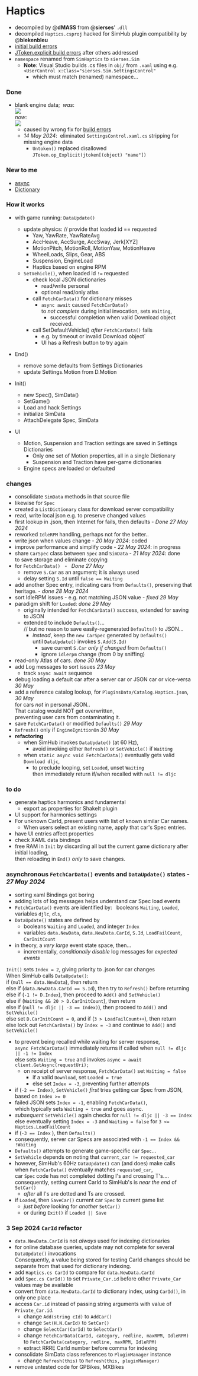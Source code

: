 # Haptics  
- decompiled by @**dMASS** from @**sierses**' `.dll`   
- decompiled `Haptics.csproj` hacked for SimHub plugin compatibility by @**blekenbleu**  
- [initial build errors](Doc/error1.txt)  
- [JToken.explicit build errors](Doc/error2.txt) after others addressed
- `namespace` renamed from `SimHaptics` to `sierses.Sim`  
	- **Note**:  Visual Studio builds .cs files in `obj/` from `.xaml` using e.g.  
      `<UserControl x:Class="sierses.Sim.SettingsControl"`
		- which must match (renamed) namespace...
### Done
-  blank engine data;&nbsp; *was*:  
	![](Doc/blank.jpg)  
	*now*:  
	![](Doc/engine.jpg)  
	- caused by wrong fix for [build errors](Doc/message.txt)  
	- *14 May 2024*:&nbsp;  eliminated `SettingsControl.xaml.cs` stripping for missing engine data
		- `Untoken()` replaced disallowed `JToken.op_Explicit(jtoken[(object) "name"])` 
### New to me
- [async](https://learn.microsoft.com/en-us/dotnet/csharp/asynchronous-programming/async-scenarios)
- [Dictionary](https://stackoverflow.com/questions/4245064/method-to-add-new-or-update-existing-item-in-c-sharp-dictionary)
### How it works
- with game running: `DataUpdate()`
	- update physics:	// provide that loaded id == requested
		- Yaw, YawRate, YawRateAvg
		- AccHeave, AccSurge, AccSway, Jerk[XYZ]
		- MotionPitch, MotionRoll, MotionYaw, MotionHeave
		- WheelLoads, Slips, Gear, ABS
		- Suspension, EngineLoad
		- Haptics based on engine RPM
	- `SetVehicle()`, when loaded id `!=` requested
		- check local JSON dictionaries
			- read/write personal
			- optional read/only atlas
		- call `FetchCarData()` for dictionary misses
			- `async await` caused `FetchCarData()`  
				to *not complete* during initial invocation, sets `Waiting`,   
				- successful completion when valid Download object received.   
		- call SetDefaultVehicle() *after* `FetchCarData()` fails
			- e.g. by timeout or invalid Download object`
			- UI has a Refresh button to try again
- End()
	- remove some defaults from Settings Dictionaries
	- update Settings.Motion from D.Motion

- Init()
	- new Spec(), SimData()
	- SetGame()
	- Load and hack Settings
	- initialize SimData
	- AttachDelegate Spec, SimData

- UI
	- Motion, Suspension and Traction settings are saved in Settings Dictionaries
		- Only one set of Motion properties, all in a single Dictionary
		- Suspension and Traction have per-game dictionaries
	- Engine specs are loaded or defaulted

### changes
- consolidate `SimData` methods in that source file
- likewise for `Spec`
- created a `ListDictionary` class for download server compatibility
- read, write local json e.g. to preserve changed values
- first lookup in .json, then Internet for fails, then defaults - *Done 27 May 2024*
- reworked `IdleRPM` handling, perhaps not for the better.. 
- write json when values change - *20 May 2024*: coded  
- improve performance and simplify code - *22 May 2024*: in progress  
- share `CarSpec` class between `Spec` and `SimData` - *21 May 2024*: done  
	 to save storage and eliminate copying
- for `FetchCarData()`	 &nbsp; - &nbsp; *Done 27 May*
	- remove `S.Car` as an argument; it is always used
	- delay setting `S.Id` until `false == Waiting` 
- add another Spec entry, indicating cars from `Defaults()`, preserving that heritage. - *done 28 May 2024*
- sort IdleRPM issues - e.g. not matching JSON value - *fixed 29 May*  
- paradigm shift for `Loaded`:  *done 29 May*
	- originally intended for `FetchCarData()` success, extended for saving to JSON
	- extended to include `Defaults()`...   
      // but no reason to save easily-regenerated `Defaults()` to JSON...  
		- *instead*,  keep the `new CarSpec` generated by `Defaults()`  
          until `DataUpdate()` invokes `S.Add(S.Id)`  
			- save current `S.Car` *only if changed* from `Defaults()`  
			- ignore `idlerpm` change (from 0 by sniffing)
- read-only Atlas of cars.	*done 30 May*
- add Log messages to sort issues	*23 May*
	- track `async await` sequence
- debug loading a default car after a server car or JSON car or vice-versa *30 May*
- add a reference catalog lookup, for `PluginsData/Catalog.Haptics.json`,  *30 May*  
	for cars *not* in personal JSON..  
	That catalog would NOT get overwritten,  
    preventing user cars from contaminating it.
- save `FetchCarData()` or modified `Defaults()`  *29 May*
- `Refresh()` only if `EngineIgnitionOn` *30 May*  
- **refactoring**
	- when SimHub invokes `DataUpdate()` (at 60 Hz),
		- avoid invoking either `Refresh()` or `SetVehicle()` if `Waiting`
	- when `static async void FetchCarData()` eventually gets valid `Download dljc`,
		- to preclude looping, set `Loaded`, unset `Waiting`  
		then immediately return if/when recalled with `null != dljc`

### to do
- generate haptics harmonics and fundamental  
	- export as properties for ShakeIt plugin
- UI support for harmonics settings
- For unknown CarId, present users with list of known similar Car names.  
	- When users select an existing name, apply that car's Spec entries.
- have UI entries affect properties
- check XAML data bindings
- free RAM in `Init` by discarding all but the current game dictionary after initial loading,  
  then reloading in `End()` *only* to save changes.

### asynchronous `FetchCarData()` events and `DataUpdate()` states - *27 May 2024*
- sorting xaml Bindings got boring
- adding lots of log messages helps understand car Spec load events
- `FetchCarData()` events are identified by: &nbsp; booleans `Waiting`, `Loaded`,  
	variables `djlc`, `dls`, 
- `DataUpdate()` states are defined by
	- booleans `Waiting` and `Loaded`, and integer `Index`  
	- variables `data.NewData`, `data.NewData.CarId`, `S.Id`, `LoadFailCount`, `CarInitCount`
- in theory, a *very large* event state space, then...  
	- incrementally, *conditionally disable* log messages for *expected events*

`Init()` sets `Index = 2`, giving priority to .json for car changes  
When SimHub calls `DataUpdate()`:  
if (`null == data.NewData`), then return  
else if (`data.NewData.CarId == S.Id`), then try to `Refresh()` before returning  
else if (`-1 != D.Index`), then proceed to `Add()` and `SetVehicle()`  
else if (`Waiting && 20 > D.CarInitCount`), then return  
else if (`null != dljc || -3 == Index)`), then proceed to `Add()` and `SetVehicle()`  
else set `D.CarInitCount = 0`, and if (`3 > LoadFailCount++`), then return  
else lock out `FetchCarData()` by `Index = -3` and continue to `Add()` and `SetVehicle()`

- to prevent being recalled while waiting for server response,  
    `async FetchCarData()` immediately returns if called when `null != dljc || -1 != Index`  
		else sets `Waiting = true` and invokes `async = await client.GetAsync(requestUri);`
	- on receipt of server response, `FetchCarData()` set `Waiting = false` 
    	- if a valid `Download`, set `Loaded = true`
		- else set `Index = -3`, preventing further attempts
- if (`-2 == Index)`,  `SetVehicle()` *first* tries getting car Spec from JSON, based on `Index >= 0`  
- failed JSON sets `Index = -1`, enabling `FetchCarData()`,   
    which typically sets `Waiting = true` and goes async.  
- *subsequent* `SetVehicle()` again checks for `null != dljc || -3 == Index`
	else eventually setting `Index = -3` and `Waiting = false` for `3 <= Haptics.LoadFailCount`  
- if (`-3 == Index` ), then `Defaults()`  
- consequently, server car Specs are associated with `-1 == Index && !Waiting` 
- `Defaults()` attempts to generate game-specific car `Spec`...  
- `SetVehicle` depends on noting that `current_car != requested_car`  
- however, SimHub's 60Hz `DataUpdate()` can (and does) make calls  
  when `FetchCarData()` eventually matches `requested_car`,  
     car `Spec` code has not completed dotting I's and crossing T's....  
	 consequently, setting current CarId to SimHub's is *near the end* of `SetCar()`  
	- *after* all I's are dotted and Ts are crossed.  
- if `Loaded`, then `SaveCar()` current car `Spec` to current game list
	- *just before* looking for *another* `SetCar()`
	- or during `Exit()` if `Loaded || Save`

### 3 Sep 2024 `CarId` refactor
- `data.NewData.CarId` is not *always* used for indexing dictionaries
- for online database queries, update may not complete for several `DataUpdate()` invocations  
Consequently, a value being stored for testing CarId changes
should be separate from that used for dictionary indexing.
- add `Haptics.cs CarId` to compare for `data.NewData.CarId`
- add `Spec.cs CarId()` to set `Private_Car.id` before other `Private_Car` values may be available
- convert from `data.NewData.CarId` to dictionary index, using `CarId()`, in only one place
- access `Car.id`  instead of passing string arguments with value of `Private_Car.id`.
	- change `Add(string cId)` to `AddCar()` 
	- change `Set(H.N.CarId)` to `SetCar()`
	- change `SelectCar(CarId)` to `SelectCar()`
	- change `FetchCarData(CarId, category, redline, maxRPM, IdleRPM)`  
			to `FetchCarData(category, redline, maxRPM, IdleRPM)`
	- extract RRRE CarId number before comma for indexing
- consolidate SimData class references to `PluginManager` instance
	- change `Refresh(this)` to `Refresh(this, pluginManager)`
- remove untested code for GPBikes, MXBikes
